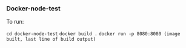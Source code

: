 ### Docker-node-test

To run:

`cd docker-node-test`
`docker build .`
`docker run -p 8080:8080 (image built, last line of build output)`
